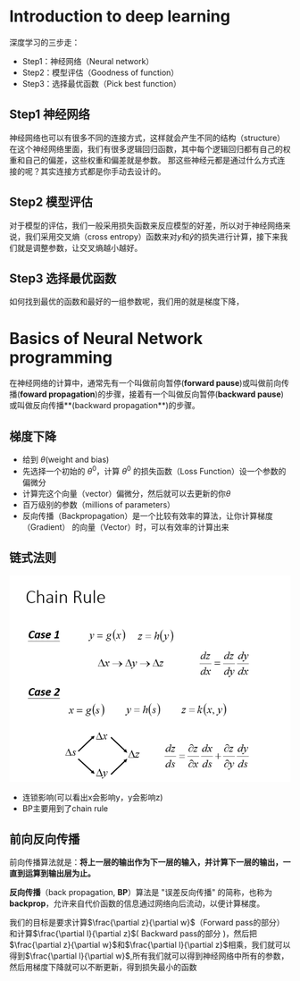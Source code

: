 # Introduction to deep learning 

深度学习的三步走：

- Step1：神经网络（Neural network）
- Step2：模型评估（Goodness of function）
- Step3：选择最优函数（Pick best function）

## Step1 神经网络

神经网络也可以有很多不同的连接方式，这样就会产生不同的结构（structure）在这个神经网络里面，我们有很多逻辑回归函数，其中每个逻辑回归都有自己的权重和自己的偏差，这些权重和偏差就是参数。 那这些神经元都是通过什么方式连接的呢？其实连接方式都是你手动去设计的。



## Step2 模型评估

对于模型的评估，我们一般采用损失函数来反应模型的好差，所以对于神经网络来说，我们采用交叉熵（cross entropy）函数来对$y$和$\hat{y}$的损失进行计算，接下来我们就是调整参数，让交叉熵越小越好。

## Step3 选择最优函数

如何找到最优的函数和最好的一组参数呢，我们用的就是梯度下降，

# Basics of Neural Network programming

在神经网络的计算中，通常先有一个叫做前向暂停(**forward pause**)或叫做前向传播(**foward propagation**)的步骤，接着有一个叫做反向暂停(**backward pause**) 或叫做反向传播**(backward propagation**)的步骤。

## 梯度下降

- 给到 $\theta$(weight and bias)
- 先选择一个初始的 $\theta^0$，计算 $\theta^0$ 的损失函数（Loss Function）设一个参数的偏微分
- 计算完这个向量（vector）偏微分，然后就可以去更新的你$\theta$
- 百万级别的参数（millions of parameters）
- 反向传播（Backpropagation）是一个比较有效率的算法，让你计算梯度（Gradient） 的向量（Vector）时，可以有效率的计算出来

## 链式法则

<img src="../img/DL/ChainRule.png" alt="Chain Rule" style="zoom:80%;" />

- 连锁影响(可以看出x会影响y，y会影响z)
- BP主要用到了chain rule

## 前向反向传播

前向传播算法就是：**将上一层的输出作为下一层的输入，并计算下一层的输出，一直到运算到输出层为止。**

**反向传播**（back propagation, **BP**）算法是 "误差反向传播" 的简称，也称为**backprop**，允许来自代价函数的信息通过网络向后流动，以便计算梯度。



我们的目标是要求计算$\frac{\partial z}{\partial w}$（Forward pass的部分）和计算$\frac{\partial l}{\partial z}$( Backward pass的部分 )，然后把$\frac{\partial z}{\partial w}$和$\frac{\partial l}{\partial z}$相乘，我们就可以得到$\frac{\partial l}{\partial w}$,所有我们就可以得到神经网络中所有的参数，然后用梯度下降就可以不断更新，得到损失最小的函数



























































